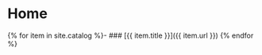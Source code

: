 ---
---

# Home

{% for item in site.catalog %}- ### [{{ item.title }}]({{ item.url }})
{% endfor %}